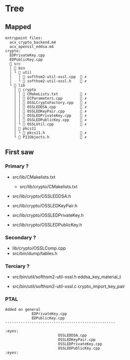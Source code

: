 # Tree

## Mapped
```
entrypoint files: 
  acx_crypto_backend.m4
  acx_openssl_eddsa.m4
crypto:
  EDPrivateKey.cpp
  EDPublicKey.cpp
   src
  │  bin
  │ └  util
  │   │  softhsm2-util-ossl.cpp   ✗ 
  │   └  softhsm2-util-ossl.h     ✗ 
  └  lib
    │  crypto
    │ │  CMakeLists.txt           ✗ 
    │ │  ECParameters.cpp         ✗ 
    │ │  OSSLCryptoFactory.cpp    ✗ 
    │ │  OSSLEDDSA.cpp            ✗ 
    │ │  OSSLEDKeyPair.cpp        ✗ 
    │ │  OSSLEDPrivateKey.cpp     ✗ 
    │ │  OSSLEDPublicKey.cpp      ✗ 
    │ └  OSSLUtil.cpp             ✗ 
    │  pkcs11
    │ └  pkcs11.h                 ✗ 
    └  P11Objects.h               ✗ 
```

## First saw

### Primary ?
- src/lib/CMakelists.txt
  - src/lib/crypto/CMakelists.txt

- src/lib/crypto/OSSLEDDSA.h
- src/lib/crypto/OSSLEDKeyPair.h
- src/lib/crypto/OSSLEDPrivateKey.h
- src/lib/crypto/OSSLEDPublicKey.h

### Secondary ?
- lib/crypto/OSSLComp.cpp
- src/bin/dump/tables.h

### Terciary ?

- src/bin/util/softhsm2-util-ossl.h
eddsa_key_material_t

- src/bin/util/softhsm2-util-ossl.c
crypto_import_key_pair

### PTAL

```
Added on general
            EDPrivateKey.cpp
            EDPublicKey.cpp
--------------------------------------------------

:eyes:
                        OSSLEDDSA.cpp
                        OSSLEDKeyPair.cpp
                        OSSLEDPrivateKey.cpp
                        OSSLEDPublicKey.cpp
:eyes:
```
